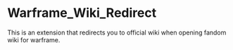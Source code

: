 # Warframe_Wiki_Redirect
This is an extension that redirects you to official wiki when opening fandom wiki for warframe.
